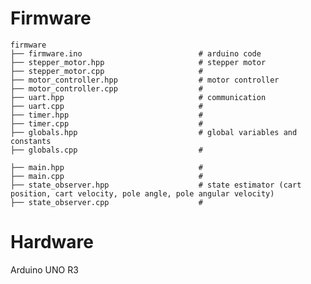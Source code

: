 # Firmware

    firmware
    ├── firmware.ino                          # arduino code
    ├── stepper_motor.hpp                     # stepper motor
    ├── stepper_motor.cpp                     #
    ├── motor_controller.hpp                  # motor controller
    ├── motor_controller.cpp                  #
    ├── uart.hpp                              # communication
    ├── uart.cpp                              #
    ├── timer.hpp                             #
    ├── timer.cpp                             #
    ├── globals.hpp                           # global variables and constants
    ├── globals.cpp                           #

    ├── main.hpp                              #
    ├── main.cpp                              #
    ├── state_observer.hpp                    # state estimator (cart position, cart velocity, pole angle, pole angular velocity)
    ├── state_observer.cpp                    #

# Hardware

Arduino UNO R3
